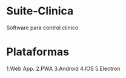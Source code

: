 # Suite-Clinica
Software para control clinico

# Plataformas
1.Web App.
2.PWA
3.Android
4.IOS
5.Electron
